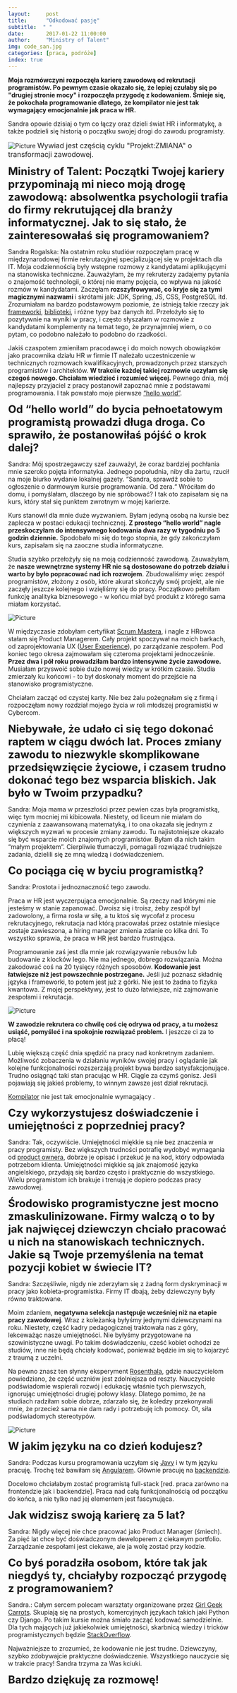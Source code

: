 ```yaml
---
layout:     post
title:      "Odkodować pasję"
subtitle:  " "
date:       2017-01-22 11:00:00 
author:     "Ministry of Talent"
img: code_san.jpg
categories: [praca, podróże]
index: true
---
```

<b> Moja rozmówczyni rozpoczęła karierę zawodową od rekrutacji programistów. 
Po pewnym czasie okazało się, że lepiej czułaby się po "drugiej stronie mocy" i rozpoczęła przygodę z kodowaniem.
Śmieje się, że pokochała programowanie dlatego, że kompilator nie jest tak wymagający emocjonalnie jak praca w HR. </b>

Sandra opowie dzisiaj o tym co łączy oraz dzieli świat HR i informatykę, a także podzieli się historią o początku swojej drogi do zawodu programisty.



<img src="/images/code_san.jpg" class="img-responsive" alt="Picture"> <font size="3">Wywiad jest częścią cyklu "Projekt:ZMIANA" o transformacji zawodowej.</font>

<b><font size="5,5">Ministry of Talent:  Początki Twojej kariery przypominają mi nieco moją drogę zawodową: absolwentka psychologii trafia do firmy rekrutującej dla branży informatycznej. Jak to się stało, że zainteresowałaś się programowaniem?</font></b>

Sandra Rogalska: Na ostatnim roku studiów rozpoczęłam pracę w międzynarodowej firmie rekrutacyjnej specjalizującej się w projektach dla IT. Moja codziennością były wstępne rozmowy z kandydatami aplikującymi na stanowiska techniczne. 
Zauważyłam, że my rekruterzy zadajemy pytania o znajomość technologii, o której nie mamy pojęcia, co wpływa na jakość rozmów w kandydatami. 
Zaczęłam <b>rozszyfrowywać, co kryje się za tymi magicznymi nazwami</b> i skrótami jak: JDK, Spring, JS, CSS, PostgreSQL itd. Zrozumiałam na bardzo podstawowym poziomie, że istnieją takie rzeczy jak <a href="https://pl.wikipedia.org/wiki/Framework" target="_blank">frameworki</a>, <a href="https://pl.wikipedia.org/wiki/Biblioteka_programistyczna" target="_blank">biblioteki</a>, i różne typy baz danych itd. Przełożyło się to pozytywnie na wyniki w pracy, i często słyszałam w rozmowie z kandydatami komplementy na temat tego, że przynajmniej wiem, o co pytam, co podobno należało to podobno do rzadkości.


Jakiś czaspotem  zmieniłam pracodawcę i do moich nowych obowiązków jako pracownika działu HR w firmie IT należało uczestniczenie w technicznych rozmowach kwalifikacyjnych, prowadzonych przez starszych programistów i architektów. <b>W trakciie każdej takiej rozmowie uczyłam się czegoś nowego. Chciałam wiedzieć i rozumieć więcej.</b> 
Pewnego dnia, mój najlepszy przyjaciel z pracy postanowił zapoznać mnie z podstawami programowania. I tak powstało moje pierwsze <a href="https://pl.wikipedia.org/wiki/Hello_world" target="_blank">“hello world”</a>. 


<b><font size="5,5">Od “hello world” do bycia pełnoetatowym programistą prowadzi długa droga. Co sprawiło, że postanowiłaś pójść o krok dalej?</font></b>


Sandra: Mój spostrzegawczy szef zauważył, że coraz bardziej pochłania mnie szeroko pojęta informatyka. Jednego popołudnia, niby dla żartu, rzucił na moje biurko wydanie lokalnej gazety. “Sandra,  sprawdź sobie to ogłoszenie o  darmowym kursie programowania. Od zera.“ Wróciłam do domu, i pomyślałam, dlaczego by nie spróbować? I tak oto zapisałam się na kurs, który stał się punktem zwrotnym w mojej karierze.   


Kurs stanowił dla mnie duże wyzwaniem. Byłam jedyną osobą na kursie bez zaplecza w postaci edukacji technicznej.  <b>Z prostego “hello world” nagle przeskoczyłam do intensywnego kodowania dwa razy w tygodniu po 5 godzin dziennie.</b> Spodobało mi się do tego stopnia, że gdy zakończyłam kurs, zapisałam się na zaoczne studia informatyczne. 

Studia szybko przełożyły się na moją codzienność zawodową.  Zauważyłam, że <b>nasze wewnętrzne systemy HR nie są dostosowane do potrzeb działu i warto by było popracować nad ich rozwojem</b>. Zbudowaliśmy więc zespół programistów, złożony z osób, które akurat skończyły swój projekt, ale nie zaczęły jeszcze kolejnego i wzięliśmy się do pracy. Początkowo pełniłam funkcję analityka biznesowego - w końcu miał być produkt z którego sama miałam korzystać.  

<img src="/images/rsz_process.jpg" class="img-responsive" alt="Picture">


W międzyczasie zdobyłam certyfikat <a href="https://pl.wikipedia.org/wiki/Scrum" target="_blank">Scrum Mastera</a>, i nagle z HRowca stałam się Product Managerem. Cały projekt spoczywał na moich barkach, od zaprojektowania UX (<a href="https://pl.wikipedia.org/wiki/User_experience" target="_blank">User Experience</a>), po zarządzanie zespołem. Pod koniec tego okresa zajmowałam się czteroma projektami jednocześnie. <b>Przez dwa i pół roku prowadziłam bardzo intensywne życie zawodowe.</b> Musiałam przyswoić sobie dużo nowej wiedzy w krótkim czasie. Studia zmierzały ku końcowi - to był doskonały moment do przejście na stanowisko programistyczne.

Chciałam zacząć od czystej karty. Nie bez żalu pożegnałam się z firmą i rozpoczęłam nowy rozdział mojego życia w roli młodszej programistki w Cybercom. 



<b><font size="5,5">Niebywałe, że udało ci się tego dokonać raptem w ciągu dwóch lat. Proces zmiany zawodu to niezwykle skomplikowane przedsięwzięcie życiowe, i czasem trudno dokonać tego bez wsparcia bliskich. Jak było w Twoim przypadku?</font></b>

Sandra: Moja mama w przeszłości przez pewien czas była programistką, więc tym mocniej mi kibicowała.
Niestety, od liceum nie miałam do czynienia z zaawansowaną matematyką, i to ona okazała się jednym z większych wyzwań w procesie zmiany zawodu. Tu najistotniejsze okazało się być wsparcie moich znajomych programistów. Byłam dla nich takim “małym projektem”. Cierpliwie tłumaczyli, pomagali rozwiązać trudniejsze zadania, dzielili się ze mną wiedzą i doświadczeniem. 


<b><font size="5,5">Co pociąga cię w byciu programistką?</font></b>

Sandra: Prostota i jednoznaczność tego zawodu. 

Praca w HR jest wyczerpująca emocjonalnie. Są rzeczy nad którymi nie jesteśmy w stanie zapanować. Dwoisz się i troisz, żeby zespół był zadowolony, a firma rosła w siłę, a tu ktoś się wycofał z procesu rekrutacyjnego, rekrutacja nad którą pracowałaś przez ostatnie miesiące zostaje zawieszona, a hiring manager zmienia zdanie co kilka dni. To wszystko sprawia, że praca w HR jest bardzo frustrująca. 

Programowanie zaś jest dla mnie jak rozwiązywanie rebusów lub budowanie z klocków lego. Nie ma jednego, dobrego rozwiązania. Można zakodować coś na 20 tysięcy różnych sposobów. 
<b>Kodowanie jest łatwiejsze niż jest powszechnie postrzegane.</b> Jeśli już poznasz składnię języka i frameworki, to potem jest już z górki. Nie jest to żadna to fizyka kwantowa. 
Z mojej perspektywy, jest to dużo łatwiejsze, niż zajmowanie zespołami i rekrutacja. 


<img src="/images/rsz_san_laptop.jpg" class="img-responsive" alt="Picture">


<b>W zawodzie rekrutera co chwilę coś cię odrywa od pracy, a tu możesz usiąść, pomyśleć i na spokojnie rozwiązać problem.</b> I jeszcze ci za to płacą!

Lubię większą część dnia spędzić na pracy nad konkretnym zadaniem. Możliwość zobaczenia w działaniu wyników swojej pracy i oglądanie jak kolejne funkcjonalności rozszerzają projekt bywa bardzo satysfakcjonujące. Trudno osiągnąć taki stan pracując w HR. Ciągle za czymś gonisz. Jeśli pojawiają się jakieś problemy, to winnym zawsze jest dział rekrutacji. 

<a href="https://pl.wikipedia.org/wiki/Kompilator" target="_blank">Kompilator</a> nie jest tak emocjonalnie wymagający . 

<b><font size="5,5">Czy wykorzystujesz doświadczenie i umiejętności z poprzedniej pracy?</font></b>


Sandra: Tak, oczywiście. Umiejętności miękkie są nie bez znaczenia w pracy programisty. Bez większych trudności potrafię wydobyć wymagania od <a href="http://scrum-master.pl/product-owner-czy-pelniacy-obowiazki/" target="_blank">product ownera</a>, dobrze je opisać i przekuć je na kod, który odpowiada potrzebom klienta. Umiejętności miękkie są jak znajomość języka angielskiego, przydają się bardzo często i praktycznie do wszystkiego.  Wielu programistom ich brakuje i trenują je dopiero podczas pracy zawodowej. 


<b><font size="5,5">Środowisko programistyczne jest mocno zmaskulinizowane. Firmy walczą o to by jak najwięcej dziewczyn chciało pracować u nich na stanowiskach technicznych. Jakie są Twoje przemyślenia na temat pozycji kobiet w świecie IT? </font></b>


Sandra: Szczęśliwie, nigdy nie zderzyłam się z żadną form dyskryminacji w pracy jako kobieta-programistka.  Firmy IT dbają, żeby dziewczyny były równo traktowane.

Moim zdaniem, <b>negatywna selekcja następuje wcześniej niż na etapie pracy zawodowej</b>. Wraz z koleżanką byłyśmy jedynymi dziewczynami na roku. Niestety, część kadry pedagogicznej traktowała nas z góry, lekceważąc nasze umiejętności. Nie byłyśmy przygotowane na szowinistyczne uwagi. Po takim doświadczeniu, cześć kobiet ochodzi ze studiów, inne nie będą chciały kodować, ponieważ będzie im się to kojarzyć z traumą z uczelni.

Na pewno znasz ten słynny eksperyment <a href="https://pl.wikipedia.org/wiki/Efekt_Pigmaliona" target="_blank">Rosenthala</a>, gdzie nauczycielom powiedziano, że część uczniów jest zdolniejsza od reszty. Nauczyciele podświadomie wspierali rozwój i edukację właśnie tych pierwszych, ignorując umiejętności drugiej połowy klasy. Dlatego pomimo, że na studiach radziłam sobie dobrze, zdarzało się, że koledzy przekonywali mnie, że przecież sama nie dam rady i potrzebuję ich pomocy. Ot, siła podświadomych stereotypów.

<img src="/images/rsz_san_code.jpg" class="img-responsive" alt="Picture">


<b><font size="5,5">W jakim języku na co dzień kodujesz?</font></b>

Sandra: Podczas kursu programowania uczyłam się <a href="https://pl.wikipedia.org/wiki/Java" target="_blank">Javy</a> i w tym języku pracuję. Trochę też bawiłam się <a href="https://pl.wikipedia.org/wiki/AngularJS" target="_blank">Angularem</a>. Głównie pracuję na <a href="https://pl.wikipedia.org/wiki/Front-end_i_back-end" target="_blank">backendzie</a>. 

Docelowo chciałabym zostać programistą full-stack [red. praca zarówno na frontendzie jak i backendzie]. Praca nad całą funkcjonalnością od początku do końca, a nie tylko nad jej elementem jest fascynująca. 


<b><font size="5,5">Jak widzisz swoją karierę za 5 lat?</font></b>



Sandra: Nigdy więcej nie chce pracować jako Product Manager (śmiech). Za pięć lat chce być doświadczonym deweloperem z ciekawym portfolio.  Zarządzanie zespołami jest ciekawe, ale ja wolę zostać przy kodzie. 


<b><font size="5,5">Co byś poradziła osobom, które tak jak niegdyś ty, chciałyby rozpocząć przygodę z programowaniem?</font></b>



Sandra.: Całym sercem polecam warsztaty organizowane przez <a href="http://geekgirlscarrots.org/" target="_blank">Girl Geek Carrots</a>. 
Skupiają się na prostych, komercyjnych językach takich jaki Python czy Django. Po takim kursie można śmiało zacząć kodować samodzielnie.  Dla tych mających już jakiekolwiek umiejętności, skarbnicą wiedzy i tricków programistycznych będzie <a href="http://stackoverflow.com/" target="_blank">StackOverflow</a>.


Najważniejsze to zrozumieć, że kodowanie nie jest trudne. Dziewczyny, szybko zdobywajcie praktyczne doświadczenie. Wszystkiego nauczycie się w trakcie pracy!
Sandra trzyma za Was kciuki.


<b><font size="5,5"> Bardzo dziękuję za rozmowę! </font></b>


